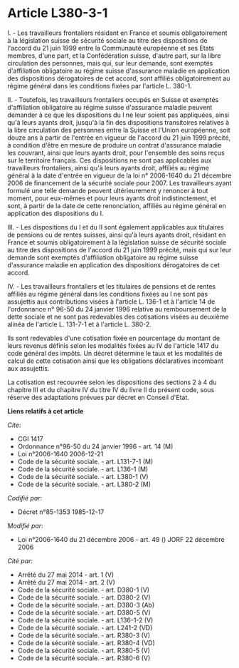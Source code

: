 # Article L380-3-1

I. - Les travailleurs frontaliers résidant en France et soumis obligatoirement à la législation suisse de sécurité sociale au
titre des dispositions de l'accord du 21 juin 1999 entre la Communauté européenne et ses Etats membres, d'une part, et la
Confédération suisse, d'autre part, sur la libre circulation des personnes, mais qui, sur leur demande, sont exemptés
d'affiliation obligatoire au régime suisse d'assurance maladie en application des dispositions dérogatoires de cet accord,
sont affiliés obligatoirement au régime général dans les conditions fixées par l'article L. 380-1.

II. - Toutefois, les travailleurs frontaliers occupés en Suisse et exemptés d'affiliation obligatoire au régime suisse
d'assurance maladie peuvent demander à ce que les dispositions du I ne leur soient pas appliquées, ainsi qu'à leurs ayants
droit, jusqu'à la fin des dispositions transitoires relatives à la libre circulation des personnes entre la Suisse et l'Union
européenne, soit douze ans à partir de l'entrée en vigueur de l'accord du 21 juin 1999 précité, à condition d'être en mesure
de produire un contrat d'assurance maladie les couvrant, ainsi que leurs ayants droit, pour l'ensemble des soins reçus sur le
territoire français. Ces dispositions ne sont pas applicables aux travailleurs frontaliers, ainsi qu'à leurs ayants droit,
affiliés au régime général à la date d'entrée en vigueur de la loi n° 2006-1640 du 21 décembre 2006 de financement de la
sécurité sociale pour 2007. Les travailleurs ayant formulé une telle demande peuvent ultérieurement y renoncer à tout moment,
pour eux-mêmes et pour leurs ayants droit indistinctement, et sont, à partir de la date de cette renonciation, affiliés au
régime général en application des dispositions du I.

III. - Les dispositions du I et du II sont également applicables aux titulaires de pensions ou de rentes suisses, ainsi qu'à
leurs ayants droit, résidant en France et soumis obligatoirement à la législation suisse de sécurité sociale au titre des
dispositions de l'accord du 21 juin 1999 précité, mais qui sur leur demande sont exemptés d'affiliation obligatoire au régime
suisse d'assurance maladie en application des dispositions dérogatoires de cet accord.

IV. - Les travailleurs frontaliers et les titulaires de pensions et de rentes affiliés au régime général dans les conditions
fixées au I ne sont pas assujettis aux contributions visées à l'article L. 136-1 et à l'article 14 de l'ordonnance n° 96-50
du 24 janvier 1996 relative au remboursement de la dette sociale et ne sont pas redevables des cotisations visées au deuxième
alinéa de l'article L. 131-7-1 et à l'article L. 380-2.

Ils sont redevables d'une cotisation fixée en pourcentage du montant de leurs revenus définis selon les modalités fixées au
IV de l'article 1417 du code général des impôts. Un décret détermine le taux et les modalités de calcul de cette cotisation
ainsi que les obligations déclaratives incombant aux assujettis.

La cotisation est recouvrée selon les dispositions des sections 2 à 4 du chapitre III et du chapitre IV du titre IV du livre
II du présent code, sous réserve des adaptations prévues par décret en Conseil d'Etat.

**Liens relatifs à cet article**

_Cite_:

  - CGI 1417
  - Ordonnance n°96-50 du 24 janvier 1996 - art. 14 (M)
  - Loi n°2006-1640 2006-12-21
  - Code de la sécurité sociale. - art. L131-7-1 (M)
  - Code de la sécurité sociale. - art. L136-1 (M)
  - Code de la sécurité sociale. - art. L380-1 (V)
  - Code de la sécurité sociale. - art. L380-2 (M)

_Codifié par_:

  - Décret n°85-1353 1985-12-17

_Modifié par_:

  - Loi n°2006-1640 du 21 décembre 2006 - art. 49 () JORF 22 décembre 2006

_Cité par_:

  - Arrêté du 27 mai 2014 - art. 1 (V)
  - Arrêté du 27 mai 2014 - art. 2 (V)
  - Code de la sécurité sociale. - art. D380-1 (V)
  - Code de la sécurité sociale. - art. D380-2 (V)
  - Code de la sécurité sociale. - art. D380-3 (Ab)
  - Code de la sécurité sociale. - art. D380-5 (V)
  - Code de la sécurité sociale. - art. L136-1-2 (V)
  - Code de la sécurité sociale. - art. L241-2 (VD)
  - Code de la sécurité sociale. - art. R380-3 (V)
  - Code de la sécurité sociale. - art. R380-4 (VD)
  - Code de la sécurité sociale. - art. R380-5 (V)
  - Code de la sécurité sociale. - art. R380-6 (V)
